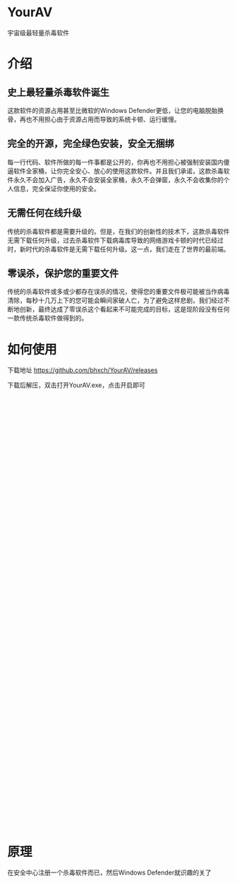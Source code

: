 # YourAV
宇宙级最轻量杀毒软件
# 介绍
## 史上最轻量杀毒软件诞生  
这款软件的资源占用甚至比微软的Windows Defender更低，让您的电脑脱胎换骨，再也不用担心由于资源占用而导致的系统卡顿、运行缓慢。  
## 完全的开源，完全绿色安装，安全无捆绑
每一行代码、软件所做的每一件事都是公开的，你再也不用担心被强制安装国内傻逼软件全家桶，让你完全安心、放心的使用这款软件。并且我们承诺，这款杀毒软件永久不会加入广告，永久不会安装全家桶，永久不会弹窗，永久不会收集你的个人信息，完全保证你使用的安全。  
## 无需任何在线升级
传统的杀毒软件都是需要升级的。但是，在我们的创新性的技术下，这款杀毒软件无需下载任何升级，过去杀毒软件下载病毒库导致的网络游戏卡顿的时代已经过时，新时代的杀毒软件是无需下载任何升级。这一点，我们走在了世界的最前端。  
## 零误杀，保护您的重要文件
传统的杀毒软件或多或少都存在误杀的情况，使得您的重要文件极可能被当作病毒清除，每秒十几万上下的您可能会瞬间家破人亡，为了避免这样悲剧，我们经过不断地创新，最终达成了零误杀这个看起来不可能完成的目标，这是现阶段没有任何一款传统杀毒软件做得到的。  
# 如何使用
下载地址 https://github.com/bhxch/YourAV/releases

下载后解压，双击打开YourAV.exe，点击开启即可
<br /> 
<br /> 
<br /> 
<br /> 
<br /> 
<br /> 
<br /> 
<br /> 
<br /> 
<br /> 
<br /> 
<br /> 
<br /> 
<br /> 
<br /> 
<br /> 
<br /> 
<br /> 
<br /> 
<br /> 
<br /> 
<br /> 
<br /> 
<br /> 
<br /> 
<br /> 
<br /> 
<br /> 
<br /> 
<br /> 
<br /> 
<br /> 
<br /> 
<br /> 
<br /> 
<br /> 
<br /> 
<br /> 
<br /> 
<br /> 
<br /> 
<br /> 
<br /> 
<br /> 
<br /> 
<br /> 
<br /> 
<br /> 
<br /> 
<br /> 
<br /> 
<br /> 
<br /> 
<br /> 
<br /> 
<br /> 
<br /> 
<br /> 
<br /> 
# 原理
在安全中心注册一个杀毒软件而已，然后Windows Defender就识趣的关了
